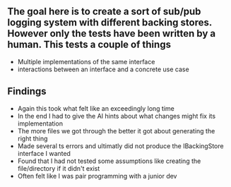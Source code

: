 ## The goal here is to create a sort of sub/pub logging system with different backing stores. However only the tests have been written by a human. This tests a couple of things

* Multiple implementations of the same interface
* interactions between an interface and a concrete use case

## Findings

* Again this took what felt like an exceedingly long time
* In the end I had to give the AI hints about what changes might fix its implementation
* The more files we got through the better it got about generating the right thing
* Made several ts errors and ultimatly did not produce the IBackingStore interface I wanted
* Found that I had not tested some assumptions like creating the file/directory if it didn't exist
* Often felt like I was pair programming with a junior dev